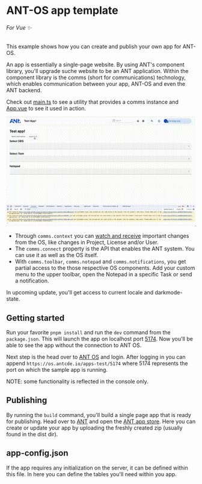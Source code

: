 # ANT-OS app template
###### For Vue ✨

This example shows how you can create and publish your own app for ANT-OS.

An app is essentially a single-page website. By using ANT's component library, you'll upgrade suche website to be an ANT application. Within the component library is the comms (short for communications) technology, which enables communication between your app, ANT-OS and even the ANT backend.

Check out [main.ts](./src/main.ts) to see a utility that provides a comms instance and [App.vue](./src/App.vue:7) to see it used in action.

![demo](./demo_480.gif)

- Through `comms.context` you can [watch and receive](./src/App.vue:36) important changes from the OS, like changes in Project, License and/or User. 
- The `comms.connect` property is the API that enables the ANT system. You can use it as well as the OS itself.
- With `comms.toolbar`, `comms.notepad` and `comms.notifications`, you get partial access to the those respective OS components. Add your custom menu to the upper toolbar, open the Notepad in a specific Task or send a notification.

In upcoming update, you'll get access to current locale and darkmode-state.

## Getting started

Run your favorite `pnpm install` and run the `dev` command from the `package.json`. This will launch the app on localhost port [5174](http://localhost:5174). Now you'll be able to see the app without the connection to ANT OS. 

Next step is the head over to [ANT OS](https://os.antcde.io/) and login. After logging in you can append `https://os.antcde.io/apps-test/5174` where 5174 represents the port on which the sample app is running. 

NOTE: some functionality is reflected in the console only.

## Publishing
By running the `build` command, you'll build a single page app that is ready for publishing. Head over to [ANT](https://os.antcde.io) and open the [ANT app store](https://os.antcde.io/apps/1). Here you can create or update your app by uploading the freshly created zip (usually found in the dist dir). 

## app-config.json
If the app requires any initialization on the server, it can be defined within this file. In here you can define the tables you'll need within you app. 